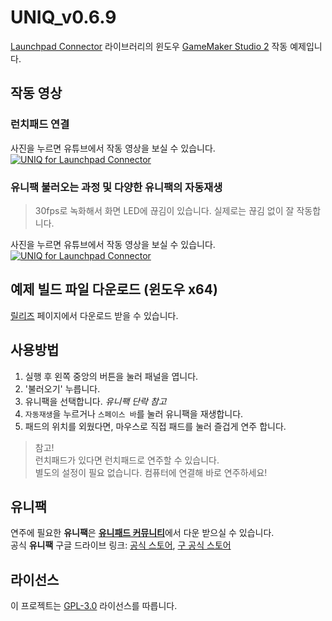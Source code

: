 # UNIQ_v0.6.9

[Launchpad Connector](https://github.com/Tyndall-log/Launchpad_Connector) 라이브러리의 윈도우
[GameMaker Studio 2](https://www.yoyogames.com/gamemaker) 작동 예제입니다.

## 작동 영상

### 런치패드 연결
사진을 누르면 유튜브에서 작동 영상을 보실 수 있습니다.  
[![UNIQ for Launchpad Connector](https://img.youtube.com/vi/jp1uGXzdjB4/0.jpg)](https://www.youtube.com/watch?v=jp1uGXzdjB4)

### 유니팩 불러오는 과정 및 다양한 유니팩의 자동재생

> 30fps로 녹화해서 화면 LED에 끊김이 있습니다. 실제로는 끊김 없이 잘 작동합니다.  

사진을 누르면 유튜브에서 작동 영상을 보실 수 있습니다.  
[![UNIQ for Launchpad Connector](https://img.youtube.com/vi/GoufLFXJrDs/0.jpg)](https://www.youtube.com/watch?v=GoufLFXJrDs)

## 예제 빌드 파일 다운로드 (윈도우 x64)

[릴리즈](https://github.com/Tyndall-log/UNIQ_V0.6/releases) 페이지에서 다운로드 받을 수 있습니다.

## 사용방법

1. 실행 후 왼쪽 중앙의 버튼을 눌러 패널을 엽니다.
2. '불러오기' 누릅니다.
3. 유니팩을 선택합니다. *유니팩 단락 참고*
4. `자동재생`을 누르거나 `스페이스 바`를 눌러 유니팩을 재생합니다.
5. 패드의 위치를 외웠다면, 마우스로 직접 패드를 눌러 즐겁게 연주 합니다.

> 참고!  
> 런치패드가 있다면 런치패드로 연주할 수 있습니다.  
> 별도의 설정이 필요 없습니다. 컴퓨터에 연결해 바로 연주하세요!  

## 유니팩

연주에 필요한 **유니팩**은 [**유니패드 커뮤니티**](https://cafe.naver.com/unipad)에서 다운 받으실 수 있습니다.  
공식 **유니팩** 구글 드라이브 링크:
[공식 스토어](https://drive.google.com/drive/folders/0BzT510iYPiuReTN1Mno4WGhiN28?resourcekey=0-AswXl_nuw-mXg-eEpW13xw),
[구 공식 스토어](https://drive.google.com/drive/folders/0BzT510iYPiuRZVp4WFVCNWhrbHc?resourcekey=0-yyiX_V5NL_a-PyevuHeZ3A)

## 라이선스

이 프로젝트는 [GPL-3.0](https://opensource.org/licenses/GPL-3.0) 라이선스를 따릅니다.

